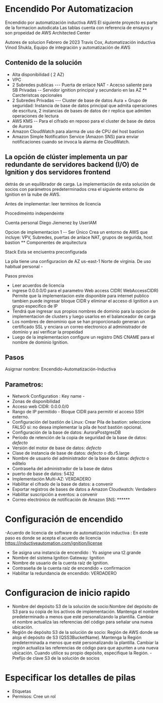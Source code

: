 # Encendido Por Automatizacion
Encendido por automatización inductiva AWS
El siguiente proyecto es parte de la formacion autodicata
Las tablas cuenta con referencia de ensayos y son propeidad de AWS Architected Center 


Autores de solucion 
Febrero de 2023
Travis Cox, Automatización inductiva
Vinod Shukla, Equipo de integración y automatización de AWS

## Contenido de la solución 
- Alta disponibilidad ( 2 AZ)
- VPC 
- 2 Subredes publicas --- Puerta de enlace NAT - Acecso saliente para SB Privadas -- Servidor ignition principal y secundario en las AZ ** Carcteristcas opcionales
- 2 Subredes Privadas --- Cluster de base de datos Aura + Grupo de seguridad: Instancia de base de datos principal que admita operaciones de escritura, 2 instancias de bases de datos de r
  replica que admiten operaciones de lectura
- AWS KMS -- Para el cifrado en reposo para el cluster de base de datos de Aurora
- Amazon CloudWatch para alarma de uso de CPU del host bastion 
- Amazon Simple Notification Service (Amazon SNS) para enviar notificaciones cuando se invoca la alarma de CloudWatch.
## La opción de clúster implementa un par redundante de servidores backend (I/O) de Ignition y dos servidores frontend
detrás de un equilibrador de carga. La implementación de esta solución de 
socios con parámetros predeterminados crea el siguiente entorno de Ignition en la nube de AWS. 

Antes de implementar: leer terminos de licencia 


Procedimeinto independeinte  
 
 Cuenta personal Diego Jiemenez by UserIAM 
 
Opcion de implementacion 1  -- Ser Único 
Crea un entorno de AWS que incluye: VPV, Subredes, puertas de anlace NAT, grupos de segurida, host bastion ** Componentes de arquitectura 
    
 Stack 
 Esta se enciuentra preconfigurada
 
La pila tiene una configuracion de AZ us-east-1 Norte de virginia. De uso habitual personal - 


Pasos previos 
- Leer acuerdos de licencia 
- ingrese 0.0.0.0/0 para el parametro Web access CIDR( WebAccessCIDR) Permite que la implementacion este disponible para internet publico
  tambien puede ingresar bloque CIDR y eliminar el acceso di Ignition a un grupo especifico de IP
 - Tendrá que ingresar sus propios nombres de dominio para la opcion de implementacion de clusters y luego usarlos en el balanceador de carga
 - Los nombres de denominio que se han proporcionado generan un certificado SSL y enciara un correo electronico al administrador de dominio y así
   verificar la propeidad 
 - Luego de la implementacion configure un registro DNS CNAME para el nombre de dominio Ignition.
## Pasos 
Asigrnar nombre: Encendido-Automatización-Inductiva
## Parametros: 
- Network Configuration : Key name - 
- Zonas de disponibilidad
- Acceso web CIDR: 0.0.0.0/0
- Rango de IP permitido - Bloque CIDR para permitir el acceso SSH externo.
- Configuración del bastión de Linux: Crear Pila de bastion: seleccione FALSO sí: no desea implementar la pila de host bastión opcional.
- Configuración de la base de datos: AuroraPostgresDB
- Período de retención de la copia de seguridad de la base de datos: *defecto* 
- Versión del motor de base de datos: *defecto*
- Clase de instancia de base de datos: *defecto* o db.r5.large
- Nombre de usuario del administrador de la base de datos: *defecto*  o editelo 
- Contraseña del administrador de la base de datos 
- puerto de base de datos: 5432
- Implementación Multi-AZ: VERDADERO
- Habilitar el cifrado de la base de datos: a convenir
- Exportar registros de bases de datos a Amazon Cloudwatch: Verdadero
- Habilitar suscripción a eventos: a convenir
- Correo electrónico de notificación de Amazon SNS: ******

# Configuración de encendido
-Acuerdo de licencia de software de automatización inductiva : En este paso es donde se acepta el acuerdo de licencia https://inductiveautomation.com/ignition/license
- Se asigna una instancia de encendido : Yo asigne una t2.grande
- Nombre del sistema Ignition Gateway: Ignition
- Nombre de usuario de la cuenta raíz de Ignition.
- Contraseña de la cuenta raíz de encendido + confirmacion 
- Habilitar la redundancia de encendido: VERDADERO
# Configuracion de inicio rapido 
- Nombre del depósito S3 de la solución de socio:Nombre del depósito de S3 para su copia de los activos de implementación.
 Mantenga el nombre predeterminado a menos que esté personalizando la plantilla. Cambiar el nombre actualiza las referencias del código para señalar una nueva ubicación.
- Región de depósito S3 de la solución de socio: Región de AWS donde se aloja el depósito de S3 (QSS3BucketName). Mantenga la Región predeterminada a menos que esté personalizando la plantilla. Cambiar la región actualiza las referencias de código para que apunten a una nueva ubicación. Cuando utilice su propio depósito, especifique la Región.
-Prefijo de clave S3 de la solución de socios

# Especificar los detalles de pilas 
- Etiquetas
- Permisos: Cree un rol 


    
    
    
    
    
    
    
    
    
    
    
    
    
    
    
    
    
    
    
    
    
    
    
    
    

